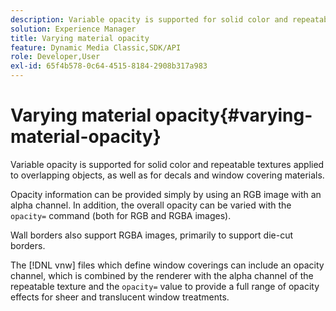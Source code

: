 ```yaml
---
description: Variable opacity is supported for solid color and repeatable textures applied to overlapping objects, as well as for decals and window covering materials.
solution: Experience Manager
title: Varying material opacity
feature: Dynamic Media Classic,SDK/API
role: Developer,User
exl-id: 65f4b578-0c64-4515-8184-2908b317a983
---
```

# Varying material opacity{#varying-material-opacity}

Variable opacity is supported for solid color and repeatable textures applied to overlapping objects, as well as for decals and window covering materials.

Opacity information can be provided simply by using an RGB image with an alpha channel. In addition, the overall opacity can be varied with the `opacity=` command (both for RGB and RGBA images).

Wall borders also support RGBA images, primarily to support die-cut borders.

The [!DNL vnw] files which define window coverings can include an opacity channel, which is combined by the renderer with the alpha channel of the repeatable texture and the `opacity=` value to provide a full range of opacity effects for sheer and translucent window treatments.
